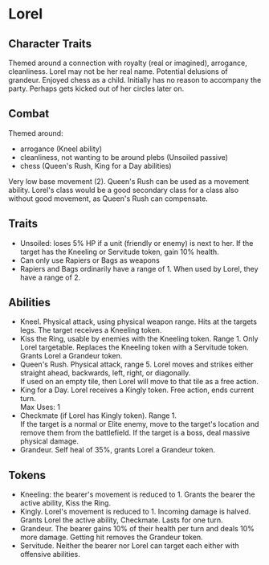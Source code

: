 # Lorel

## Character Traits
Themed around a connection with royalty (real or imagined), arrogance, cleanliness. 
Lorel may not be her real name. Potential delusions of grandeur. Enjoyed chess as a child. 
Initially has no reason to accompany the party. Perhaps gets kicked out of her circles later on. 

## Combat
Themed around:
- arrogance (Kneel ability)
- cleanliness, not wanting to be around plebs (Unsoiled passive)
- chess (Queen's Rush, King for a Day abilities) 

Very low base movement (2). Queen's Rush can be used as a movement ability. 
Lorel's class would be a good secondary class for a class also without good movement, as Queen's Rush can compensate.  

## Traits
- Unsoiled: loses 5% HP if a unit (friendly or enemy) is next to her. If the target has the Kneeling or Servitude token, gain 10% health.  
- Can only use Rapiers or Bags as weapons
- Rapiers and Bags ordinarily have a range of 1. When used by Lorel, they have a range of 2. 

## Abilities
- Kneel. Physical attack, using physical weapon range. Hits at the targets legs. The target receives a Kneeling token. 
- Kiss the Ring, usable by enemies with the Kneeling token. Range 1. Only Lorel targetable. Replaces the Kneeling token with a Servitude token. Grants Lorel a Grandeur token.
- Queen's Rush. Physical attack, range 5. Lorel moves and strikes either straight ahead, backwards, left, right, or diagonally.  
  If used on an empty tile, then Lorel will move to that tile as a free action.  
- King for a Day. Lorel receives a Kingly token. Free action, ends current turn.   
  Max Uses: 1
- Checkmate (if Lorel has Kingly token). Range 1.  
  If the target is a normal or Elite enemy, move to the target's location and remove them from the battlefield. 
  If the target is a boss, deal massive physical damage.  
- Grandeur. Self heal of 35%, grants Lorel a Grandeur token.

## Tokens
- Kneeling: the bearer's movement is reduced to 1. Grants the bearer the active ability, Kiss the Ring.
- Kingly. Lorel's movement is reduced to 1. Incoming damage is halved. Grants Lorel the active ability, Checkmate. Lasts for one turn.  
- Grandeur. The bearer gains 10% of their health per turn and deals 10% more damage. Getting hit removes the Grandeur token.  
- Servitude. Neither the bearer nor Lorel can target each either with offensive abilities.    





